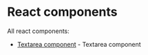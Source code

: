 # React components

All react components:
* [Textarea component](https://github.com/ijo-ijo/ReactComponents/tree/Textareacomponent) - Textarea component
